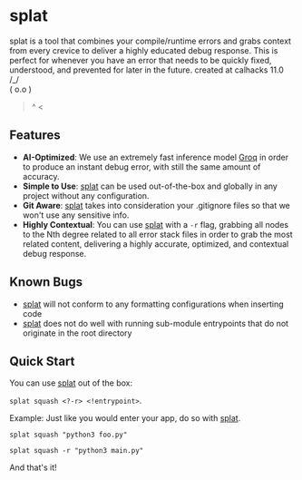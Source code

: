 # splat
splat is a tool that combines your compile/runtime errors and grabs context from every crevice to deliver a highly educated debug response. This is perfect for whenever you have an error that needs to be quickly fixed, understood, and prevented for later in the future.
created at calhacks 11.0
 /\_/\
( o.o )
 > ^ <
## Features
- **AI-Optimized**: We use an extremely fast inference model [Groq](https://groq.com/) in order to produce an instant debug error, with still the same amount of accuracy.
- **Simple to Use**: <ins>splat</ins> can be used out-of-the-box and globally in any project without any configuration.
- **Git Aware**: <ins>splat</ins> takes into consideration your .gitignore files so that we won't use any sensitive info.
- **Highly Contextual**: You can use <ins>splat</ins> with a `-r` flag, grabbing all nodes to the Nth degree related to all error stack files in order to grab the most related content, delivering a highly accurate, optimized, and contextual debug response.

## Known Bugs
- <ins>splat</ins> will not conform to any formatting configurations when inserting code
- <ins>splat</ins> does not do well with running sub-module entrypoints that do not originate in the root directory
  
## Quick Start
You can use <ins>splat</ins> out of the box:  

`splat squash <?-r> <!entrypoint>`.

Example:
Just like you would enter your app, do so with <ins>splat</ins>.  

`splat squash "python3 foo.py"`

`splat squash -r "python3 main.py"`

And that's it!
